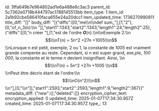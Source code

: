 id: 3ffa649b7e964802ad1e6a488e6c3ac3
parent_id: 5c7362e0718b444797ac1788145513bb
item_type: 1
item_id: 2a1b92cbe586410faca655e24a20dcc1
item_updated_time: 1736270990811
title_diff: "[]"
body_diff: "[{\"diffs\":[[0,\"me\\\n\\\ndef sum_\"],[1,\"2\"],[0,\"of_n_3(n):\\\n \"]],\"start1\":1343,\"start2\":1343,\"length1\":24,\"length2\":25},{\"diffs\":[[0,\"n créer \"],[1,\"est de l'ordre ***O***(n).\\\n\\\nExemple 2:\\\n$$\\\nT(n) = 5n^2 +27n +1005\\\n$$\\\nLorsque n est petit, exemple, 2 ou 1, la constante de *1005* est vraiment grande comperée au reste. Cependant, si n est super grand, exe,ple, *100 000*, la constante et le terme *n* devient insignifiant. Ainsi, \\\n$$\\\nT(n) = 5n^2 +27n +1005 \\\n$$\\\nPeut être décris étant de l'ordre:\\\n$$\\\nO(n^2)\\\n$$\\\n\"],[0,\"\\\n\"]],\"start1\":2593,\"start2\":2593,\"length1\":9,\"length2\":367}]"
metadata_diff: {"new":{},"deleted":[]}
encryption_cipher_text: 
encryption_applied: 0
updated_time: 2025-01-07T17:34:30.957Z
created_time: 2025-01-07T17:34:30.957Z
type_: 13